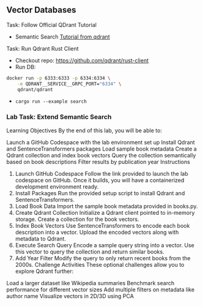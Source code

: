 ## Vector Databases

Task:  Follow Official QDrant Tutorial

* Semantic Search [Tutorial from qdrant](https://github.com/qdrant/landing_page/blob/master/qdrant-landing/content/documentation/tutorials/search-beginners.md)

Task:  Run Qdrant Rust Client

* Checkout repo:  https://github.com/qdrant/rust-client
* Run DB:  
```bash
docker run -p 6333:6333 -p 6334:6334 \
    -e QDRANT__SERVICE__GRPC_PORT="6334" \
    qdrant/qdrant
```
* `cargo run --example search`

### Lab Task:  Extend Semantic Search

Learning Objectives
By the end of this lab, you will be able to:

Launch a GitHub Codespace with the lab environment set up
Install Qdrant and SentenceTransformers packages
Load sample book metadata
Create a Qdrant collection and index book vectors
Query the collection semantically based on book descriptions
Filter results by publication year
Instructions
1. Launch GitHub Codespace
Follow the link provided to launch the lab codespace on GitHub.
Once it builds, you will have a containerized development environment ready.
2. Install Packages
Run the provided setup script to install Qdrant and SentenceTransformers.
3. Load Book Data
Import the sample book metadata provided in books.py.
4. Create Qdrant Collection
Initialize a Qdrant client pointed to in-memory storage.
Create a collection for the book vectors.
5. Index Book Vectors
Use SentenceTransformers to encode each book description into a vector.
Upload the encoded vectors along with metadata to Qdrant.
6. Execute Search Query
Encode a sample query string into a vector.
Use this vector to query the collection and return similar books.
7. Add Year Filter
Modify the query to only return recent books from the 2000s.
Challenge Activities
These optional challenges allow you to explore Qdrant further:

Load a larger dataset like Wikipedia summaries
Benchmark search performance for different vector sizes
Add multiple filters on metadata like author name
Visualize vectors in 2D/3D using PCA